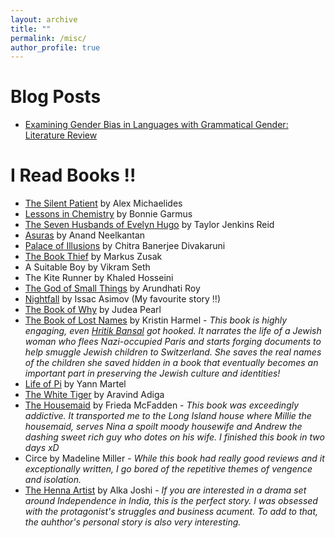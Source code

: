 ```yaml
---
layout: archive
title: ""
permalink: /misc/
author_profile: true
---
```


Blog Posts
======
- [Examining Gender Bias in Languages with Grammatical Gender: Literature Review](https://sites.google.com/view/genderbias-short-survey/home)

I Read Books !!
======
- [The Silent Patient](https://www.goodreads.com/en/book/show/40097951) by Alex Michaelides
- [Lessons in Chemistry](https://www.goodreads.com/book/show/58065033-lessons-in-chemistry/) by Bonnie Garmus
- [The Seven Husbands of Evelyn Hugo](https://www.goodreads.com/book/show/32620332-the-seven-husbands-of-evelyn-hugo) by Taylor Jenkins Reid 
- [Asuras](https://www.goodreads.com/book/show/13563459-asura/) by Anand Neelkantan
- [Palace of Illusions](https://www.goodreads.com/book/show/1774836.The_Palace_of_Illusions/) by Chitra Banerjee Divakaruni
- [The Book Thief](https://www.goodreads.com/book/show/19063.The_Book_Thief/) by Markus Zusak
- A Suitable Boy by Vikram Seth
- The Kite Runner by Khaled Hosseini
- [The God of Small Things](https://www.goodreads.com/book/show/9777.The_God_of_Small_Things) by Arundhati Roy
- [Nightfall](https://www.astro.sunysb.edu/fwalter/AST389/TEXTS/Nightfall.htm) by Issac Asimov (My favourite story !!)
- [The Book of Why](https://www.amazon.com/Book-Why-Science-Cause-Effect/dp/046509760X) by Judea Pearl
- [The Book of Lost Names](https://www.amazon.com/Book-Lost-Names-Kristin-Harmel/dp/1982131896) by Kristin Harmel - *This book is highly engaging, even [Hritik Bansal](https://sites.google.com/view/hbansal) got hooked. It narrates the life of a Jewish woman who flees Nazi-occupied Paris and starts forging documents to help smuggle Jewish children to Switzerland. She saves the real names of the children she saved hidden in a book that eventually becomes an important part in preserving the Jewish culture and identities!* 
- [Life of Pi](https://www.goodreads.com/book/show/4214.Life_of_Pi) by Yann Martel
- [The White Tiger](https://www.amazon.com/White-Tiger-Novel-Aravind-Adiga/dp/1416562605) by Aravind Adiga
- [The Housemaid](https://www.goodreads.com/book/show/60556912-the-housemaid) by Frieda McFadden - *This book was exceedingly addictive. It transported me to the Long Island house where Millie 
  the housemaid, serves Nina a spoilt moody housewife and Andrew the dashing sweet rich guy who 
  dotes on his wife. I finished this book in two days xD*
- Circe by Madeline Miller - *While this book had really good reviews and it exceptionally written, I go bored of the repetitive themes of vengence and isolation.*
- [The Henna Artist](https://www.goodreads.com/book/show/50607466-the-henna-artist) by Alka Joshi - *If you are interested in a drama set around Independence in India, this is the perfect story. I was obsessed with the protagonist's struggles and business acument. To add to that, the auhthor's personal story is also very interesting.*
  

